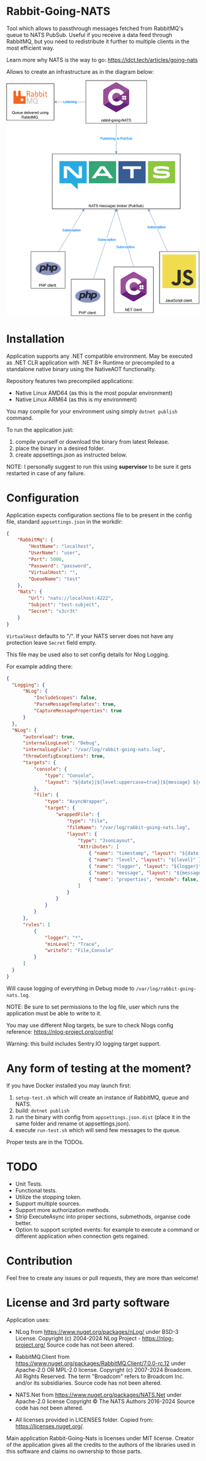 Rabbit-Going-NATS
=================

Tool which allows to passthrough messages fetched from RabbitMQ's queue to NATS
PubSub. Useful if you receive a data feed through RabbitMQ, but you need to
redistribute it further to multiple clients in the most efficient way.

Learn more why NATS is the way to go: https://idct.tech/articles/going-nats

Allows to create an infrastructure as in the diagram below:

![PubSub schema image](.github/diagram.png "PubSub Schema Image")

# Installation

Application supports any .NET compatible environment. May be executed as .NET
CLR application with .NET 8+ Runtime or precompiled to a standalone native
binary using the NativeAOT functionality.

Repository features two precompiled applications:
* Native Linux AMD64 (as this is the most popular environment)
* Native Linux ARM64 (as this is my environment)

You may compile for your environment using simply `dotnet publish` command.

To run the application just:
1) compile yourself or download the binary from latest Release.
2) place the binary in a desired folder.
3) create appsettings.json as instructed below.

NOTE: I personally suggest to run this using **supervisor** to be sure it gets
restarted in case of any failure.

# Configuration

Application expects configuration sections file to be present in the config file,
standard `appsettings.json` in the workdir:

```json
{
    "RabbitMq": {
        "HostName": "localhost",
        "UserName": "user",
        "Port": 5000,
        "Password": "password",
        "VirtualHost": "",
        "QueueName": "test"
    },
    "Nats": {
        "Url": "nats://localhost:4222",
        "Subject": "test-subject",
        "Secret": "s3cr3t"
    }
}
```

`VirtualHost` defaults to "/".
If your NATS server does not have any protection leave `Secret` field empty.

This file may be used also to set config details for Nlog Logging.

For example adding there:
```json
{
  "Logging": {
      "NLog": {
          "IncludeScopes": false,
          "ParseMessageTemplates": true,
          "CaptureMessageProperties": true
      }
  },
  "NLog": {
      "autoreload": true,
      "internalLogLevel": "Debug",
      "internalLogFile": "/var/log/rabbit-going-nats.log",
      "throwConfigExceptions": true,
      "targets": {
          "console": {
              "type": "Console",
              "layout": "${date}|${level:uppercase=true}|${message} ${exception:format=tostring}|${logger}|${all-event-properties}"
          },
          "file": {
              "type": "AsyncWrapper",
              "target": {
                  "wrappedFile": {
                      "type": "File",
                      "fileName": "/var/log/rabbit-going-nats.log",
                      "layout": {
                          "type": "JsonLayout",
                          "Attributes": [
                              { "name": "timestamp", "layout": "${date:format=o}" },
                              { "name": "level", "layout": "${level}" },
                              { "name": "logger", "layout": "${logger}" },
                              { "name": "message", "layout": "${message:raw=true}" },
                              { "name": "properties", "encode": false, "layout": { "type": "JsonLayout", "includeallproperties": "true" } }
                          ]
                      }
                  }
              }
          }
      },
      "rules": [
          {
              "logger": "*",
              "minLevel": "Trace",
              "writeTo": "File,Console"
          }
      ]
  }
}
```

Will cause logging of everything in Debug mode to
`/var/log/rabbit-going-nats.log`.

NOTE: Be sure to set permissions to the log file, user which runs the
application must be able to write to it.

You may use different Nlog targets, be sure to check Nlogs config reference:
https://nlog-project.org/config/

Warning: this build includes Sentry.IO logging target support.

# Any form of testing at the moment?

If you have Docker installed you may launch first:

1. `setup-test.sh` which will create an instance of RabbitMQ, queue and NATS.
2. build: `dotnet publish`
3. run the binary with config from `appsettings.json.dist` (place it in the same
folder and rename ot appsettings.json).
4. execute `run-test.sh` which will send few messages to the queue.

Proper tests are in the TODOs.

# TODO

* Unit Tests.
* Functional tests.
* Utilize the stopping token.
* Support multiple sources.
* Support more authorization methods.
* Strip ExecuteAsync into proper sections, submethods, organise code better.
* Option to support scripted events: for example to execute a command or
different application when connection gets regained.

# Contribution

Feel free to create any issues or pull requests, they are more than welcome!

# License and 3rd party software

Application uses:

* NLog from https://www.nuget.org/packages/nLog/ under BSD-3 License.
Copyright (c) 2004-2024 NLog Project - https://nlog-project.org/
Source code has not been altered.

* RabbitMQ.Client from https://www.nuget.org/packages/RabbitMQ.Client/7.0.0-rc.12
under Apache-2.0 OR MPL-2.0 license.
Copyright (c) 2007-2024 Broadcom. All Rights Reserved. The term "Broadcom" refers to Broadcom Inc. and/or its subsidiaries.
Source code has not been altered.

* NATS.Net from https://www.nuget.org/packages/NATS.Net
under Apache-2.0 license
Copyright © The NATS Authors 2016-2024
Source code has not been altered.

* All licenses provided in LICENSES folder.
Copied from: https://licenses.nuget.org/.

Main application Rabbit-Going-Nats is licenses under MIT license.
Creator of the application gives all the credits to the authors of the libraries
used in this software and claims no ownership to those parts.
